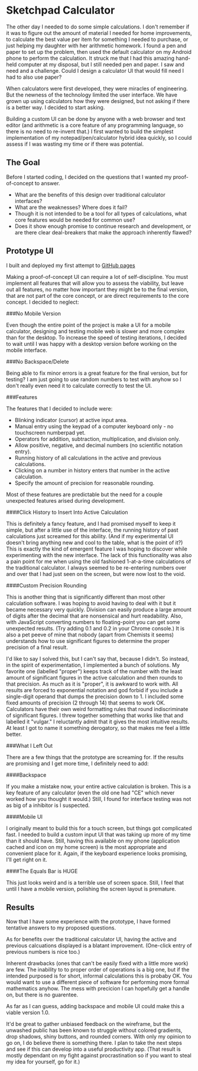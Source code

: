 Sketchpad Calculator
====================

The other day I needed to do some simple calculations. I don't remember if it was to figure out the amount of material I needed for home improvements, to calculate the best value per item for something I needed to purchase, or just helping my daughter with her arithmetic homework. I found a pen and paper to set up the problem, then used the default calculator on my Android phone to perform the calculation. It struck me that I had this amazing hand-held computer at my disposal, but I still needed pen and paper. I saw and need and a challenge. Could I design a calculator UI that would fill need I had to also use paper?

When calculators were first developed, they were miracles of engineering. But the newness of the technology limited the user interface. We have grown up using calculators how they were designed, but not asking if there is a better way. I decided to start asking.

Building a custom UI can be done by anyone with a web browser and text editor (and arithmetic is a core feature of any programming language, so there is no need to re-invent that.) I first wanted to build the simplest implementation of my notepad/pen/calculator hybrid idea quickly, so I could assess if I was wasting my time or if there was potential.

The Goal
--------

Before I started coding, I decided on the questions that I wanted my proof-of-concept to answer.

* What are the benefits of this design over traditional calculator interfaces?
* What are the weaknesses? Where does it fail?
* Though it is not intended to be a tool for all types of calculations, what core features would be needed for common use?
* Does it show enough promise to continue research and development, or are there clear deal-breakers that make the approach inherently flawed?

Prototype UI
------------

I built and deployed my first attempt to [GitHub pages](http://chrisbroski.github.io/sketchpad-calculator/sketchpad-calc.html)

Making a proof-of-concept UI can require a lot of self-discipline. You must implement all features that will allow you to assess the viability, but leave out all features, no matter how important they might be to the final version, that are not part of the core concept, or are direct requirements to the core concept. I decided to neglect:

###No Mobile Version

Even though the entire point of the project is make a UI for a mobile calculator, designing and testing mobile web is slower and more complex than for the desktop. To increase the speed of testing iterations, I decided to wait until I was happy with a desktop version before working on the mobile interface.

###No Backspace/Delete

Being able to fix minor errors is a great feature for the final version, but for testing? I am just going to use random numbers to test with anyhow so I don't really even need it to calculate correctly to test the UI.

###Features

The features that I decided to include were:

* Blinking indicator (cursor) at active input area.
* Manual entry using the keypad of a computer keyboard only - no touchscreen numberpad yet.
* Operators for addition, subtraction, multiplication, and division only.
* Allow positive, negative, and decimal numbers (no scientific notation entry).
* Running history of all calculations in the active and previous calculations.
* Clicking on a number in history enters that number in the active calculation.
* Specify the amount of precision for reasonable rounding.

Most of these features are predictable but the need for a couple unexpected features arised during development.

####Click History to Insert Into Active Calculation

This is definitely a fancy feature, and I had promised myself to keep it simple, but after a little use of the interface, the running history of past calculations just screamed for this ability. (And if my experimental UI doesn't bring anything new and cool to the table, what is the point of it?) This is exactly the kind of emergent feature I was hoping to discover while experimenting with the new interface. The lack of this functionality was also a pain point for me when using the old fashioned 1-at-a-time calculations of the traditional calculator. I always seemed to be re-entering numbers over and over that I had just seen on the screen, but were now lost to the void.

####Custom Precision Rounding

This is another thing that is significantly different than most other calculation software. I was hoping to avoid having to deal with it but it became necessary very quickly. Division can easily produce a large amount of digits after the decimal that are nonsensical and hurt readability. Also, with JavaScript converting numbers to floating-point you can get some unexpected results. (Try adding 0.1 and 0.2 in your Chrome console.) It is also a pet peeve of mine that nobody (apart from Chemists it seems) understands how to use significant figures to determine the proper precision of a final result.

I'd like to say I solved this, but I can't say that, because I didn't. So instead, in the spirit of experimentation, I implemented a bunch of solutions. My favorite one (labelled "proper") keeps track of the number with the least amount of significant figures in the active calculation and then rounds to that precision. As much as it is "proper", it is awkward to work with. All results are forced to exponential notation and god forbid if you include a single-digit operand that dumps the precision down to 1. I included some fixed amounts of precision (2 through 14) that seems to work OK. Calculators have their own weird formatting rules that round indiscriminate of significant figures. I threw together something that works like that and labelled it "vulgar." I reluctantly admit that it gives the most intuitive results. At least I got to name it something derogatory, so that makes me feel a little better.

###What I Left Out

There are a few things that the prototype are screaming for. If the results are promising and I get more time, I definitely need to add:

####Backspace

If you make a mistake now, your entire active calculation is broken. This is a key feature of any calculator (even the old one had "CE" which never worked how you thought it would.) Still, I found for interface testing was not as big of a inhibitor is I suspected.

####Mobile UI

I originally meant to build this for a touch screen, but things got complicated fast. I needed to build a custom input UI that was taking up more of my time than it should have. Still, having this available on my phone (application cached and icon on my home screen) is the most appropriate and convenient place for it. Again, if the keyboard experience looks promising, I'll get right on it.

####The Equals Bar is HUGE

This just looks weird and is a terrible use of screen space. Still, I feel that until I have a mobile version, polishing the screen layout is premature.

Results
-------

Now that I have some experience with the prototype, I have formed tentative answers to my proposed questions.

As for benefits over the traditional calculator UI, having the active and previous calcuations displayed is a blatant improvement. (One-click entry of previous numbers is nice too.)

Inherent drawbacks (ones that can't be easily fixed with a little more work) are few. The inability to to proper order of operations is a big one, but if the intended purposed is for short, informal calculations this is probaby OK. You would want to use a different piece of software for performing more formal mathematics anyhow. The mess with precicion I can hopefully get a handle on, but there is no guarentee.

As far as I can guess, adding backspace and mobile UI could make this a viable version 1.0.

It'd be great to gather unbiased feedback on the wireframe, but the unwashed public has been known to struggle without colored gradients, drop shadows, shiny buttons, and rounded corners. With only my opinion to go on, I do believe there is something there. I plan to take the next steps and see if this can develop into a useful productivity app. (That result is mostly dependant on my fight against procrastination so if you want to steal my idea for yourself, go for it.)
